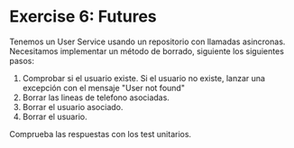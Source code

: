 # Exercise 6: Futures

Tenemos un User Service usando un repositorio con llamadas asincronas. Necesitamos implementar un método de borrado, siguiente los siguientes pasos:

1. Comprobar si el usuario existe.
    Si el usuario no existe, lanzar una excepción con el mensaje "User not found"
2. Borrar las lineas de telefono asociadas.
3. Borrar el usuario asociado.
4. Borrar el usuario.

Comprueba las respuestas con los test unitarios.